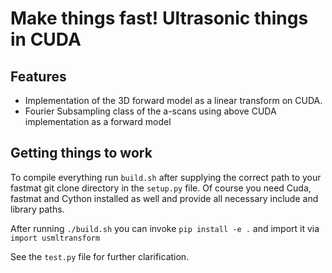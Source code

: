 # Make things fast! Ultrasonic things in CUDA

## Features

 - Implementation of the 3D forward model as a linear transform on CUDA.
 - Fourier Subsampling class of the a-scans using above CUDA implementation as a forward model


## Getting things to work
To compile everything run `build.sh` after supplying the correct path to your fastmat git clone directory in the `setup.py` file. Of course you need Cuda, fastmat and Cython installed as well and provide all necessary include and library paths.

After running `./build.sh` you can invoke `pip install -e .` and import it via `import usmltransform`

See the `test.py` file for further clarification.
